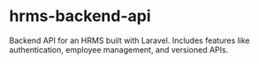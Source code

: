 # hrms-backend-api
Backend API for an HRMS built with Laravel. Includes features like authentication, employee management, and versioned APIs.

